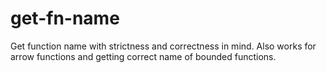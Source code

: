 # get-fn-name
Get function name with strictness and correctness in mind. Also works for arrow functions and getting correct name of bounded functions.
